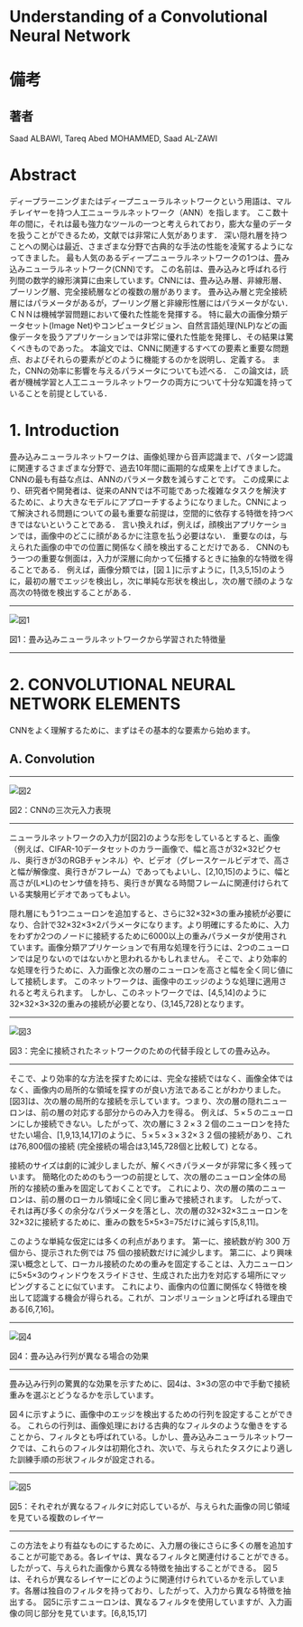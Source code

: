 # Understanding of a Convolutional Neural Network

# 備考

## 著者
Saad ALBAWI, Tareq Abed MOHAMMED, Saad AL-ZAWI

# Abstract

ディープラーニングまたはディープニューラルネットワークという用語は、マルチレイヤーを持つ人工ニューラルネットワーク（ANN）を指します。 ここ数十年の間に，それは最も強力なツールの一つと考えられており，膨大な量のデータを扱うことができるため，文献では非常に人気があります． 深い隠れ層を持つことへの関心は最近、さまざまな分野で古典的な手法の性能を凌駕するようになってきました。 最も人気のあるディープニューラルネットワークの1つは、畳み込みニューラルネットワーク(CNN)です。 この名前は、畳み込みと呼ばれる行列間の数学的線形演算に由来しています。CNNには、畳み込み層、非線形層、プーリング層、完全接続層などの複数の層があります。 畳み込み層と完全接続層にはパラメータがあるが，プーリング層と非線形性層にはパラメータがない． ＣＮＮは機械学習問題において優れた性能を発揮する。  特に最大の画像分類データセット(Image Net)やコンピュータビジョン、自然言語処理(NLP)などの画像データを扱うアプリケーションでは非常に優れた性能を発揮し、その結果は驚くべきものであった。 本論文では、CNNに関連するすべての要素と重要な問題点、およびそれらの要素がどのように機能するのかを説明し、定義する。 また，CNNの効率に影響を与えるパラメータについても述べる． この論文は，読者が機械学習と人工ニューラルネットワークの両方について十分な知識を持っていることを前提としている．

# 1. Introduction

畳み込みニューラルネットワークは、画像処理から音声認識まで、パターン認識に関連するさまざまな分野で、過去10年間に画期的な成果を上げてきました。 CNNの最も有益な点は、ANNのパラメータ数を減らすことです。 この成果により、研究者や開発者は、従来のANNでは不可能であった複雑なタスクを解決するために、より大きなモデルにアプローチするようになりました。CNNによって解決される問題についての最も重要な前提は，空間的に依存する特徴を持つべきではないということである． 言い換えれば，例えば，顔検出アプリケーションでは，画像中のどこに顔があるかに注意を払う必要はない． 重要なのは，与えられた画像の中での位置に関係なく顔を検出することだけである． CNNのもう一つの重要な側面は，入力が深層に向かって伝播するときに抽象的な特徴を得ることである． 例えば，画像分類では，[図１]に示すように，[1,3,5,15]のように，最初の層でエッジを検出し，次に単純な形状を検出し，次の層で顔のような高次の特徴を検出することがある．

---

![図1](../画像/図1.png)

図1：畳み込みニューラルネットワークから学習された特徴量

---


# 2. CONVOLUTIONAL NEURAL NETWORK ELEMENTS

CNNをよく理解するために、まずはその基本的な要素から始めます。

## A. Convolution

---

![図2](../画像/図2.png)

図2：CNNの三次元入力表現

---

ニューラルネットワークの入力が[図2]のような形をしているとすると、画像（例えば、CIFAR-10データセットのカラー画像で、幅と高さが32×32ピクセル、奥行きが3のRGBチャンネル）や、ビデオ（グレースケールビデオで、高さと幅が解像度、奥行きがフレーム）であってもよいし、[2,10,15]のように、幅と高さが(L×L)のセンサ値を持ち、奥行きが異なる時間フレームに関連付けられている実験用ビデオであってもよい。

隠れ層にもう1つニューロンを追加すると、さらに32×32×3の重み接続が必要になり、合計で32×32×3×2パラメータになります。より明確にするために、入力をわずか2つのノードに接続するために6000以上の重みパラメータが使用されています。画像分類アプリケーションで有用な処理を行うには、2つのニューロンでは足りないのではないかと思われるかもしれません。 そこで、より効率的な処理を行うために、入力画像と次の層のニューロンを高さと幅を全く同じ値にして接続します。 このネットワークは、画像中のエッジのような処理に適用されると考えられます。 しかし、このネットワークでは、[4,5,14]のように32×32×3×32の重みの接続が必要となり、(3,145,728)となります。

---

![図3](../画像/図3.png)

図3：完全に接続されたネットワークのための代替手段としての畳み込み。

---

そこで、より効率的な方法を探すためには、完全な接続ではなく、画像全体ではなく、画像内の局所的な領域を探すのが良い方法であることがわかりました。 [図3]は、次の層の局所的な接続を示しています。つまり、次の層の隠れニューロンは、前の層の対応する部分からのみ入力を得る。  例えば、５×５のニューロンにしか接続できない。したがって、次の層に３２×３２個のニューロンを持たせたい場合、[1,9,13,14,17]のように、５×５×３×３2×３２個の接続があり、これは76,800個の接続 (完全接続の場合は3,145,728個と比較して) となる。

接続のサイズは劇的に減少しましたが、解くべきパラメータが非常に多く残っています。 簡略化のためのもう一つの前提として、次の層のニューロン全体の局所的な接続の重みを固定しておくことです。 これにより、次の層の隣のニューロンは、前の層のローカル領域に全く同じ重みで接続されます。 したがって、それは再び多くの余分なパラメータを落とし、次の層の32×32×3ニューロンを32×32に接続するために、重みの数を5×5×3=75だけに減らす[5,8,11]。

このような単純な仮定には多くの利点があります。 第一に、接続数が約 300 万個から、提示された例では 75 個の接続数だけに減少します。 第二に、より興味深い概念として、ローカル接続のための重みを固定することは、入力ニューロンに5×5×3のウィンドウをスライドさせ、生成された出力を対応する場所にマッピングすることに似ています。 これにより、画像内の位置に関係なく特徴を検出して認識する機会が得られる。これが、コンボリューションと呼ばれる理由である[6,7,16]。

---

![図4](../画像/図4.png)

図4：畳み込み行列が異なる場合の効果

---
畳み込み行列の驚異的な効果を示すために、図4は、3×3の窓の中で手動で接続重みを選ぶとどうなるかを示しています。

図４に示すように、画像中のエッジを検出するための行列を設定することができる。 これらの行列は、画像処理における古典的なフィルタのような働きをすることから、フィルタとも呼ばれている。しかし、畳み込みニューラルネットワークでは、これらのフィルタは初期化され、次いで、与えられたタスクにより適した訓練手順の形状フィルタが設定される。

---

![図5](../画像/図5.png)

図5：それぞれが異なるフィルタに対応しているが、与えられた画像の同じ領域を見ている複数のレイヤー

---

この方法をより有益なものにするために、入力層の後にさらに多くの層を追加することが可能である。各レイヤは、異なるフィルタと関連付けることができる。したがって、与えられた画像から異なる特徴を抽出することができる。 図５は、それらが異なるレイヤーにどのように関連付けられているかを示しています。各層は独自のフィルタを持っており、したがって、入力から異なる特徴を抽出する。 図5に示すニューロンは、異なるフィルタを使用していますが、入力画像の同じ部分を見ています。[6,8,15,17]
